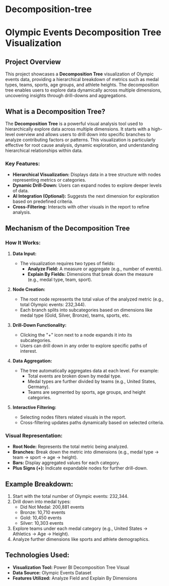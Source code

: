 # Decomposition-tree

# Olympic Events Decomposition Tree Visualization

## Project Overview

This project showcases a **Decomposition Tree** visualization of Olympic events data, providing a hierarchical breakdown of metrics such as medal types, teams, sports, age groups, and athlete heights. The decomposition tree enables users to explore data dynamically across multiple dimensions, uncovering insights through drill-downs and aggregations.

## What is a Decomposition Tree?

The **Decomposition Tree** is a powerful visual analysis tool used to hierarchically explore data across multiple dimensions. It starts with a high-level overview and allows users to drill down into specific branches to analyze contributing factors or patterns. This visualization is particularly effective for root cause analysis, dynamic exploration, and understanding hierarchical relationships within data.

### Key Features:
- **Hierarchical Visualization:** Displays data in a tree structure with nodes representing metrics or categories.
- **Dynamic Drill-Down:** Users can expand nodes to explore deeper levels of data.
- **AI Integration (Optional):** Suggests the next dimension for exploration based on predefined criteria.
- **Cross-Filtering:** Interacts with other visuals in the report to refine analysis.

## Mechanism of the Decomposition Tree

### How It Works:
1. **Data Input:**
   - The visualization requires two types of fields:
     - **Analyze Field:** A measure or aggregate (e.g., number of events).
     - **Explain By Fields:** Dimensions that break down the measure (e.g., medal type, team, sport).

2. **Node Creation:**
   - The root node represents the total value of the analyzed metric (e.g., total Olympic events: 232,344).
   - Each branch splits into subcategories based on dimensions like medal type (Gold, Silver, Bronze), teams, sports, etc.

3. **Drill-Down Functionality:**
   - Clicking the "+" icon next to a node expands it into its subcategories.
   - Users can drill down in any order to explore specific paths of interest.

4. **Data Aggregation:**
   - The tree automatically aggregates data at each level. For example:
     - Total events are broken down by medal type.
     - Medal types are further divided by teams (e.g., United States, Germany).
     - Teams are segmented by sports, age groups, and height categories.

5. **Interactive Filtering:**
   - Selecting nodes filters related visuals in the report.
   - Cross-filtering updates paths dynamically based on selected criteria.

### Visual Representation:
- **Root Node:** Represents the total metric being analyzed.
- **Branches:** Break down the metric into dimensions (e.g., medal type → team → sport → age → height).
- **Bars:** Display aggregated values for each category.
- **Plus Signs (+):** Indicate expandable nodes for further drill-down.

## Example Breakdown:
1. Start with the total number of Olympic events: 232,344.
2. Drill down into medal types:
   - Did Not Medal: 200,881 events
   - Bronze: 10,710 events
   - Gold: 10,450 events
   - Silver: 10,303 events
3. Explore teams under each medal category (e.g., United States → Athletics → Age → Height).
4. Analyze further dimensions like sports and athlete demographics.

## Technologies Used:
- **Visualization Tool:** Power BI Decomposition Tree Visual
- **Data Source:** Olympic Events Dataset
- **Features Utilized:** Analyze Field and Explain By Dimensions

